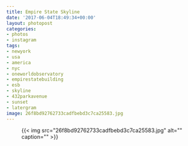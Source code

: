 ```yaml
---
title: Empire State Skyline
date: '2017-06-04T18:49:34+00:00'
layout: photopost
categories:
- photos
- instagram
tags:
- newyork
- usa
- america
- nyc
- oneworldobservatory
- empirestatebuilding
- esb
- skyline
- 432parkavenue
- sunset
- latergram
image: 26f8bd92762733cadfbebd3c7ca25583.jpg
---
```


<figure class="photo photo--square">
  {{< img src="26f8bd92762733cadfbebd3c7ca25583.jpg" alt="" caption="" >}}

</figure>




